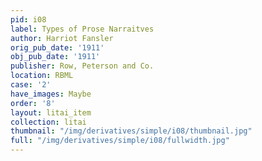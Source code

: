 ```yaml
---
pid: i08
label: Types of Prose Narraitves
author: Harriot Fansler
orig_pub_date: '1911'
obj_pub_date: '1911'
publisher: Row, Peterson and Co.
location: RBML
case: '2'
have_images: Maybe
order: '8'
layout: litai_item
collection: litai
thumbnail: "/img/derivatives/simple/i08/thumbnail.jpg"
full: "/img/derivatives/simple/i08/fullwidth.jpg"
---
```

